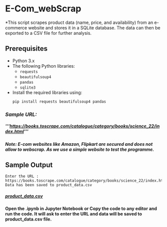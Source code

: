 # E-Com_webScrap

*This script scrapes product data (name, price, and availability) from an e-commerce website and stores it in a SQLite database. The data can then be exported to a CSV file for further analysis.

## Prerequisites

- Python 3.x
- The following Python libraries:
  - `requests`
  - `beautifulsoup4`
  - `pandas`
  - `sqlite3`
- Install the required libraries using:
  ```bash
  pip install requests beautifulsoup4 pandas


### ***Sample URL:***
##### '''https://books.toscrape.com/catalogue/category/books/science_22/index.html'''
#### *Note: E-com websites like Amazon, Flipkart are secured and does not allow to webscrap. As we use a simple website to test the programme.*

## Sample Output
``` 
Enter the URL :  https://books.toscrape.com/catalogue/category/books/science_22/index.html 
Data has been saved to product_data.csv
```
##### [product_data.csv](https://github.com/user-attachments/files/17184763/product_data.csv)

#### Open the .ipynb in Jupyter Notebook or Copy the code to any editor and run the code. It will ask to enter the URL and data will be saved to product_data.csv file.
